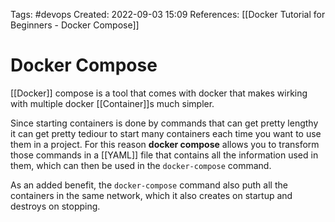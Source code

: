 Tags: #devops 
Created: 2022-09-03 15:09
References: [[Docker Tutorial for Beginners - Docker Compose]]

# Docker Compose
[[Docker]] compose is a tool that comes with docker that makes wirking with multiple docker [[Container]]s much simpler.

Since starting containers is done by commands that can get pretty lengthy it can get pretty tediour to start many containers each time you want to use them in a project. For this reason **docker compose** allows you to transform those commands in a [[YAML]] file that contains all the information used in them, which can then be used in the `docker-compose` command.

As an added benefit, the `docker-compose` command also puth all the containers in the same network, which it also creates on startup and destroys on stopping.